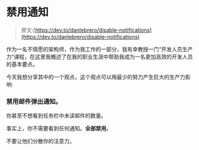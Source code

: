 # 禁用通知

> 原文:[https://dev.to/danlebrero/disable-notifications](https://dev.to/danlebrero/disable-notifications)

作为一名不情愿的架构师，作为我工作的一部分，我有幸教授一门“开发人员生产力”课程，在这里我概述了在我的职业生涯中帮助我成为一名更加高效的开发人员的基本要点。

今天我想分享其中的一个观点，这个观点可以用最少的努力产生巨大的生产力影响:

### 禁用邮件弹出通知。

你甚至不想看到任务栏中未读邮件的数量。

事实上，你不需要看到任何通知。**全部禁用**。

不要让他们分散你的注意力。